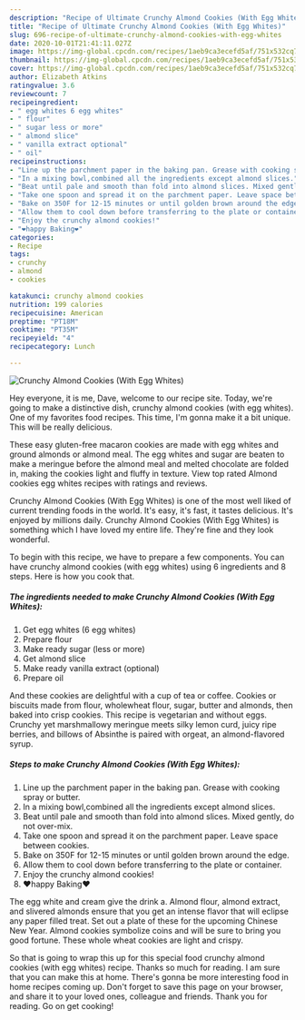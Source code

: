 ```yaml
---
description: "Recipe of Ultimate Crunchy Almond Cookies (With Egg Whites)"
title: "Recipe of Ultimate Crunchy Almond Cookies (With Egg Whites)"
slug: 696-recipe-of-ultimate-crunchy-almond-cookies-with-egg-whites
date: 2020-10-01T21:41:11.027Z
image: https://img-global.cpcdn.com/recipes/1aeb9ca3ecefd5af/751x532cq70/crunchy-almond-cookies-with-egg-whites-recipe-main-photo.jpg
thumbnail: https://img-global.cpcdn.com/recipes/1aeb9ca3ecefd5af/751x532cq70/crunchy-almond-cookies-with-egg-whites-recipe-main-photo.jpg
cover: https://img-global.cpcdn.com/recipes/1aeb9ca3ecefd5af/751x532cq70/crunchy-almond-cookies-with-egg-whites-recipe-main-photo.jpg
author: Elizabeth Atkins
ratingvalue: 3.6
reviewcount: 7
recipeingredient:
- " egg whites 6 egg whites"
- " flour"
- " sugar less or more"
- " almond slice"
- " vanilla extract optional"
- " oil"
recipeinstructions:
- "Line up the parchment paper in the baking pan. Grease with cooking spray or butter."
- "In a mixing bowl,combined all the ingredients except almond slices."
- "Beat until pale and smooth than fold into almond slices. Mixed gently, do not over-mix."
- "Take one spoon and spread it on the parchment paper. Leave space between cookies."
- "Bake on 350F for 12-15 minutes or until golden brown around the edge."
- "Allow them to cool down before transferring to the plate or container."
- "Enjoy the crunchy almond cookies!"
- "❤️happy Baking❤️"
categories:
- Recipe
tags:
- crunchy
- almond
- cookies

katakunci: crunchy almond cookies 
nutrition: 199 calories
recipecuisine: American
preptime: "PT18M"
cooktime: "PT35M"
recipeyield: "4"
recipecategory: Lunch

---
```



![Crunchy Almond Cookies (With Egg Whites)](https://img-global.cpcdn.com/recipes/1aeb9ca3ecefd5af/751x532cq70/crunchy-almond-cookies-with-egg-whites-recipe-main-photo.jpg)

Hey everyone, it is me, Dave, welcome to our recipe site. Today, we're going to make a distinctive dish, crunchy almond cookies (with egg whites). One of my favorites food recipes. This time, I'm gonna make it a bit unique. This will be really delicious.

These easy gluten-free macaron cookies are made with egg whites and ground almonds or almond meal. The egg whites and sugar are beaten to make a meringue before the almond meal and melted chocolate are folded in, making the cookies light and fluffy in texture. View top rated Almond cookies egg whites recipes with ratings and reviews.

Crunchy Almond Cookies (With Egg Whites) is one of the most well liked of current trending foods in the world. It's easy, it's fast, it tastes delicious. It's enjoyed by millions daily. Crunchy Almond Cookies (With Egg Whites) is something which I have loved my entire life. They're fine and they look wonderful.


To begin with this recipe, we have to prepare a few components. You can have crunchy almond cookies (with egg whites) using 6 ingredients and 8 steps. Here is how you cook that.

<!--inarticleads1-->

##### The ingredients needed to make Crunchy Almond Cookies (With Egg Whites):

1. Get  egg whites (6 egg whites)
1. Prepare  flour
1. Make ready  sugar (less or more)
1. Get  almond slice
1. Make ready  vanilla extract (optional)
1. Prepare  oil


And these cookies are delightful with a cup of tea or coffee. Cookies or biscuits made from flour, wholewheat flour, sugar, butter and almonds, then baked into crisp cookies. This recipe is vegetarian and without eggs. Crunchy yet marshmallowy meringue meets silky lemon curd, juicy ripe berries, and billows of Absinthe is paired with orgeat, an almond-flavored syrup. 

<!--inarticleads2-->

##### Steps to make Crunchy Almond Cookies (With Egg Whites):

1. Line up the parchment paper in the baking pan. Grease with cooking spray or butter.
1. In a mixing bowl,combined all the ingredients except almond slices.
1. Beat until pale and smooth than fold into almond slices. Mixed gently, do not over-mix.
1. Take one spoon and spread it on the parchment paper. Leave space between cookies.
1. Bake on 350F for 12-15 minutes or until golden brown around the edge.
1. Allow them to cool down before transferring to the plate or container.
1. Enjoy the crunchy almond cookies!
1. ❤️happy Baking❤️


The egg white and cream give the drink a. Almond flour, almond extract, and slivered almonds ensure that you get an intense flavor that will eclipse any paper filled treat. Set out a plate of these for the upcoming Chinese New Year. Almond cookies symbolize coins and will be sure to bring you good fortune. These whole wheat cookies are light and crispy. 

So that is going to wrap this up for this special food crunchy almond cookies (with egg whites) recipe. Thanks so much for reading. I am sure that you can make this at home. There's gonna be more interesting food in home recipes coming up. Don't forget to save this page on your browser, and share it to your loved ones, colleague and friends. Thank you for reading. Go on get cooking!
